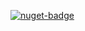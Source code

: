 [![nuget-badge](https://img.shields.io/badge/nuget-active-blue.svg)](https://www.nuget.org/packages/NequeoConversionCsv)
